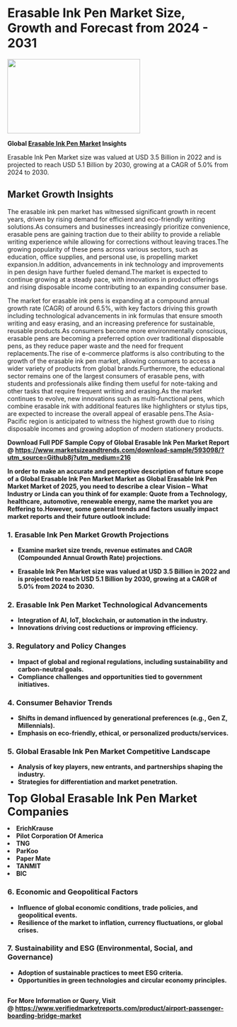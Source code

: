 <H1>Erasable Ink Pen Market Size, Growth and Forecast from 2024 - 2031</H1><img class="aligncenter size-medium wp-image-584254" src="https://thirdeyenews.in/wp-content/uploads/2024/09/Global-Market-Research-300x168.jpeg" alt="" width="300" height="168" /><p><strong>Global&nbsp;<a href="https://www.marketsizeandtrends.com/download-sample/593098/?utm_source=Github8j?utm_medium=216">Erasable Ink Pen Market</a> Insights</strong></p><p>Erasable Ink Pen Market size was valued at USD 3.5 Billion in 2022 and is projected to reach USD 5.1 Billion by 2030, growing at a CAGR of 5.0% from 2024 to 2030.</p><p><h2>Market Growth Insights</h2> <p>The erasable ink pen market has witnessed significant growth in recent years, driven by rising demand for efficient and eco-friendly writing solutions.As consumers and businesses increasingly prioritize convenience, erasable pens are gaining traction due to their ability to provide a reliable writing experience while allowing for corrections without leaving traces.The growing popularity of these pens across various sectors, such as education, office supplies, and personal use, is propelling market expansion.In addition, advancements in ink technology and improvements in pen design have further fueled demand.The market is expected to continue growing at a steady pace, with innovations in product offerings and rising disposable income contributing to an expanding consumer base.<strong></strong> <p>The market for erasable ink pens is expanding at a compound annual growth rate (CAGR) of around 6.5%, with key factors driving this growth including technological advancements in ink formulas that ensure smooth writing and easy erasing, and an increasing preference for sustainable, reusable products.As consumers become more environmentally conscious, erasable pens are becoming a preferred option over traditional disposable pens, as they reduce paper waste and the need for frequent replacements.The rise of e-commerce platforms is also contributing to the growth of the erasable ink pen market, allowing consumers to access a wider variety of products from global brands.Furthermore, the educational sector remains one of the largest consumers of erasable pens, with students and professionals alike finding them useful for note-taking and other tasks that require frequent writing and erasing.As the market continues to evolve, new innovations such as multi-functional pens, which combine erasable ink with additional features like highlighters or stylus tips, are expected to increase the overall appeal of erasable pens.The Asia-Pacific region is anticipated to witness the highest growth due to rising disposable incomes and growing adoption of modern stationery products.<strong></p><p><span class=""><strong>Download Full PDF Sample Copy of Global Erasable Ink Pen Market Report</strong> @ <a href="https://www.marketsizeandtrends.com/download-sample/593098/?utm_source=Github8j?utm_medium=216" target="_blank">https://www.marketsizeandtrends.com/download-sample/593098/?utm_source=Github8j?utm_medium=216</a></span></p><p>In order to make an accurate and perceptive description of future scope of a Global&nbsp;Erasable Ink Pen Market Market as Global&nbsp;Erasable Ink Pen Market Market of 2025, you need to describe a clear Vision &ndash; What Industry or Linda can you think of for example: Quote from a Technology, healthcare, automotive, renewable energy, name the market you are Reffering to.However, some general trends and factors usually impact market reports and their future outlook include:</p><h3>1.&nbsp;<strong>Erasable Ink Pen Market Growth Projections</strong></h3><ul><li>Examine market size trends, revenue estimates and CAGR (Compounded Annual Growth Rate) projections.</li><li><p>Erasable Ink Pen Market size was valued at USD 3.5 Billion in 2022 and is projected to reach USD 5.1 Billion by 2030, growing at a CAGR of 5.0% from 2024 to 2030.</p></li></ul><h3>2.&nbsp;<strong>Erasable Ink Pen Market Technological Advancements</strong></h3><ul><li>Integration of AI, IoT, blockchain, or automation in the industry.</li><li>Innovations driving cost reductions or improving efficiency.</li></ul><h3>3.&nbsp;<strong>Regulatory and Policy Changes</strong></h3><ul><li>Impact of global and regional regulations, including sustainability and carbon-neutral goals.</li><li>Compliance challenges and opportunities tied to government initiatives.</li></ul><h3>4.&nbsp;<strong>Consumer Behavior Trends</strong></h3><ul><li>Shifts in demand influenced by generational preferences (e.g., Gen Z, Millennials).</li><li>Emphasis on eco-friendly, ethical, or personalized products/services.</li></ul><h3>5.&nbsp;<strong>Global Erasable Ink Pen Market Competitive Landscape</strong></h3><ul><li>Analysis of key players, new entrants, and partnerships shaping the industry.</li><li>Strategies for differentiation and market penetration.</li></ul><p data-pm-slice="1 1 []"><span style="color: inherit; font-family: inherit; font-size: 25px;">Top Global Erasable Ink Pen Market Companies</span></p><div class="" data-test-id=""><p><li>ErichKrause</li><li> Pilot Corporation Of America</li><li> TNG</li><li> ParKoo</li><li> Paper Mate</li><li> TANMIT</li><li> BIC</li></p></div><h3>6.&nbsp;<strong>Economic and Geopolitical Factors</strong></h3><ul><li>Influence of global economic conditions, trade policies, and geopolitical events.</li><li>Resilience of the market to inflation, currency fluctuations, or global crises.</li></ul><h3>7.&nbsp;<strong>Sustainability and ESG (Environmental, Social, and Governance)</strong></h3><ul><li>Adoption of sustainable practices to meet ESG criteria.</li><li>Opportunities in green technologies and circular economy principles.</li></ul><h2><strong style="font-size: 14px;">For More Information or Query, Visit @&nbsp;</strong><a style="background-color: #ffffff; font-size: 14px;" href="https://www.marketsizeandtrends.com/report/erasable-ink-pen-market/" target="_blank">https://www.verifiedmarketreports.com/product/airport-passenger-boarding-bridge-market</a></h2>
